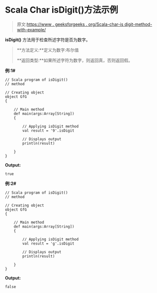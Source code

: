 # Scala Char isDigit()方法示例

> 原文:[https://www . geeksforgeeks . org/Scala-char-is digit-method-with-example/](https://www.geeksforgeeks.org/scala-char-isdigit-method-with-example/)

**isDigit()** 方法用于检查所述字符是否为数字。

> **方法定义:**定义为数字:布尔值
> 
> **返回类型:**如果所述字符为数字，则返回真，否则返回假。

**例:1#**

```
// Scala program of isDigit()
// method

// Creating object
object GfG
{ 

    // Main method
    def main(args:Array[String])
    {

        // Applying isDigit method
        val result = '9'.isDigit

        // Displays output
        println(result)

    }
} 
```

**Output:**

```
true

```

**例:2#**

```
// Scala program of isDigit()
// method

// Creating object
object GfG
{ 

    // Main method
    def main(args:Array[String])
    {

        // Applying isDigit method
        val result = 'g'.isDigit

        // Displays output
        println(result)

    }
} 
```

**Output:**

```
false

```